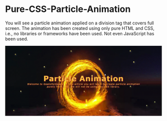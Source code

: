 # Pure-CSS-Particle-Animation
You will see a particle animation applied on a division tag that covers full screen. The animation has been created using only pure HTML and CSS, i.e., no libraries or frameworks have been used. Not even JavaScript has been used.

<img src="./pure-css-particle-animation-output.gif" alt="Code Output">
